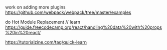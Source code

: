 work on adding more plugins
https://github.com/webpack/webpack/tree/master/examples


do 
Hot Module Replacement
// learn
https://guide.freecodecamp.org/react/handling%20data%20with%20props%20in%20react/

https://tutorialzine.com/tag/quick-learn